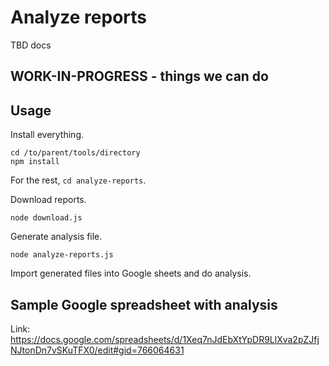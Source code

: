 # Analyze reports

TBD docs


## WORK-IN-PROGRESS - things we can do



## Usage

Install everything.

```
cd /to/parent/tools/directory
npm install
```

For the rest, `cd analyze-reports`.

Download reports.

```
node download.js
```

Generate analysis file.

```
node analyze-reports.js
```

Import generated files into Google sheets and do analysis.

## Sample Google spreadsheet with analysis

Link: https://docs.google.com/spreadsheets/d/1Xeq7nJdEbXtYpDR9LlXva2pZJfjNJtonDn7vSKuTFX0/edit#gid=766064631
